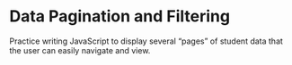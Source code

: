 # Data Pagination and Filtering
Practice writing JavaScript to display several “pages” of student data that the user can easily navigate and view.
